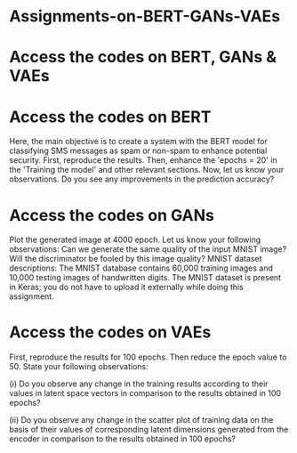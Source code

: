 # Assignments-on-BERT-GANs-VAEs
# Access the codes on BERT, GANs & VAEs

# Access the codes on BERT
Here, the main objective is to create a system with the BERT model for classifying SMS
messages as spam or non-spam to enhance potential security. First, reproduce the results. Then,
enhance the 'epochs = 20' in the 'Training the model' and other relevant sections. Now, let us
know your observations. Do you see any improvements in the prediction accuracy?

# Access the codes on GANs 

Plot the generated image at 4000 epoch. Let us know your following observations: Can we
generate the same quality of the input MNIST image? Will the discriminator be fooled by this
image quality?
MNIST dataset descriptions: The MNIST database contains 60,000 training images and 10,000
testing images of handwritten digits. The MNIST dataset is present in Keras; you do not have to
upload it externally while doing this assignment.

# Access the codes on VAEs

First, reproduce the results for 100 epochs. Then reduce the epoch value to 50. State your
following observations:

(i) Do you observe any change in the training results according to their values in latent space
vectors in comparison to the results obtained in 100 epochs?

(ii) Do you observe any change in the scatter plot of training data on the basis of their values of
corresponding latent dimensions generated from the encoder in comparison to the results
obtained in 100 epochs?
